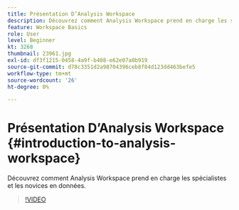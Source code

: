 ```yaml
---
title: Présentation D’Analysis Workspace
description: Découvrez comment Analysis Workspace prend en charge les spécialistes et les novices en données.
feature: Workspace Basics
role: User
level: Beginner
kt: 3268
thumbnail: 23961.jpg
exl-id: df3f1215-0458-4a9f-b408-e62e07a0b919
source-git-commit: d78c3351d2a98704396ceb8f84d123dd463befe5
workflow-type: tm+mt
source-wordcount: '26'
ht-degree: 0%

---
```


# Présentation D’Analysis Workspace {#introduction-to-analysis-workspace}

Découvrez comment Analysis Workspace prend en charge les spécialistes et les novices en données.

>[!VIDEO](https://video.tv.adobe.com/v/28165/?quality=12)
